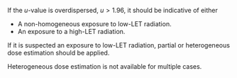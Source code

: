 If the $u$-value is overdispersed, $u > 1.96$, it should be indicative of either
- A non-homogeneous exposure to low-LET radiation.
- An exposure to a high-LET radiation.

If it is suspected an exposure to low-LET radiation, partial or heterogeneous dose estimation should be applied.

Heterogeneous dose estimation is not available for multiple cases.

